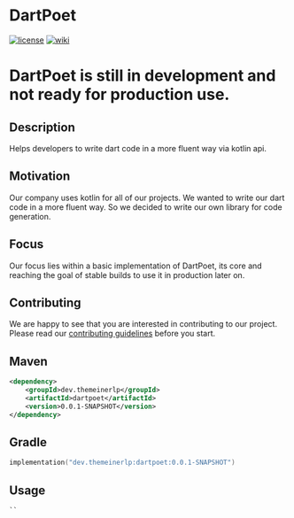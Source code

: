 # DartPoet

[![license](https://img.shields.io/github/license/theEvilReaper/DartPoet?style=for-the-badge&color=b2234c)](../LICENSE)
[![wiki](https://img.shields.io/badge/documentation-wiki-74aad6?style=for-the-badge)](https://theevilreaper.github.io/DartPoet/overview.html)

# **DartPoet is still in development and not ready for production use.**

## Description
Helps developers to write dart code in a more fluent way via kotlin api.
## Motivation
Our company uses kotlin for all of our projects. We wanted to write our dart code in a more fluent way. So we decided to write our own library for code generation.
## Focus
Our focus lies within a basic implementation of DartPoet, its core and reaching the goal of stable builds to use it in production later on.

## Contributing
We are happy to see that you are interested in contributing to our project. Please read our [contributing guidelines](CONTRIBUTING.md) before you start.

## Maven
```xml
<dependency>
    <groupId>dev.themeinerlp</groupId>
    <artifactId>dartpoet</artifactId>
    <version>0.0.1-SNAPSHOT</version>
</dependency>
```

## Gradle
```kotlin
implementation("dev.themeinerlp:dartpoet:0.0.1-SNAPSHOT")
```

## Usage
```kotlin
``